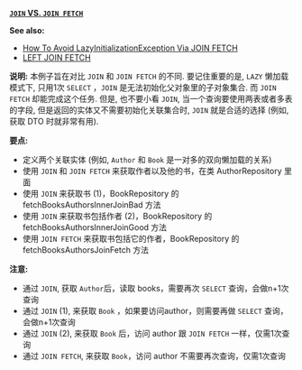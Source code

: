 **[`JOIN` VS. `JOIN FETCH`](https://github.com/totemtec/Hibernate-JPA/tree/master/JoinVSJoinFetch)**

**See also:**
- [How To Avoid LazyInitializationException Via JOIN FETCH](https://github.com/totemtec/Hibernate-JPA/tree/master/JoinFetch)
- [LEFT JOIN FETCH](https://github.com/totemtec/Hibernate-JPA/tree/master/LeftJoinFetch)
     
**说明:** 本例子旨在对比 `JOIN` 和 `JOIN FETCH` 的不同. 要记住重要的是,
`LAZY` 懒加载模式下, 只用1次 `SELECT` ，`JOIN` 是无法初始化父对象里的子对象集合.
 而 `JOIN FETCH` 却能完成这个任务. 
 但是, 也不要小看 `JOIN`, 当一个查询要使用两表或者多表的字段, 但是返回的实体又不需要初始化关联集合时, `JOIN` 就是合适的选择 (例如, 获取 DTO 时就非常有用).

**要点:**
- 定义两个关联实体 (例如, `Author` 和 `Book` 是一对多的双向懒加载的关系)
- 使用 `JOIN` 和 `JOIN FETCH` 来获取作者以及他的书，在类 AuthorRepository 里面
- 使用 `JOIN` 来获取书 (1)，BookRepository 的 fetchBooksAuthorsInnerJoinBad 方法
- 使用 `JOIN` 来获取书包括作者 (2)，BookRepository 的 fetchBooksAuthorsInnerJoinGood 方法
- 使用 `JOIN FETCH` 来获取书包括它的作者，BookRepository 的 fetchBooksAuthorsJoinFetch 方法

**注意:**
- 通过 `JOIN`, 获取 `Author`后，读取 books，需要再次 `SELECT` 查询，会做n+1次查询
- 通过 `JOIN` (1), 来获取 `Book` ，如果要访问author，则需要再做 `SELECT` 查询，会做n+1次查询
- 通过 `JOIN` (2), 来获取 `Book` 后，访问 author 跟 `JOIN FETCH` 一样，仅需1次查询
- 通过 `JOIN FETCH`, 来获取 `Book`，访问 author 不需要再次查询，仅需1次查询
